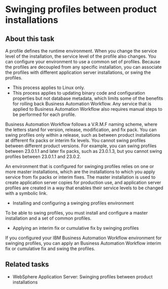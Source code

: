 <!-- image -->

# Swinging profiles between product installations

## About this task

A profile defines the runtime environment. When you change the service level of the installation,
the service level of the profile also changes. You can configure your environment to use a common
set of profiles. Because the profiles are decoupled from any specific installation, you can
associate the profiles with different application server installations, or swing the
profiles.

- This process applies to Linux only.
- This process applies to updating binary code and configuration properties but not database
metadata, which limits some of the benefits for rolling back Business Automation Workflow. Any service that is
applied to Business Automation Workflow also
requires manual steps to be performed for each profile.

Business Automation Workflow follows a
V.R.M.F naming scheme, where the letters stand for version, release, modification, and fix pack. You
can swing profiles only within a release, such as between product installations at different fix
packs or interim fix levels. You cannot swing profiles between different product versions. For
example, you can swing profiles between 23.0.1.1 and later fix packs, such as 23.0.1.3, but you
cannot swing profiles between 23.0.1.1 and 23.0.2.

An environment that is configured for swinging profiles relies on one or more master
installations, which are the installations to which you apply service from fix packs or interim
fixes. The master installation is used to create application server copies for production use, and
application server profiles are created in a way that enables their service levels to be changed
with a symbolic link.

<!-- image -->

<!-- image -->

- Installing and configuring a swinging profiles environment

To be able to swing profiles, you must install and configure a master installation and a set of common profiles.
- Applying an interim fix or cumulative fix by swinging profiles

If you configured your IBM Business Automation Workflow environment for swinging profiles, you can apply an Business Automation Workflow interim fix  or cumulative fix and swing the profiles.

## Related tasks

- WebSphere Application Server: Swinging profiles between product installations